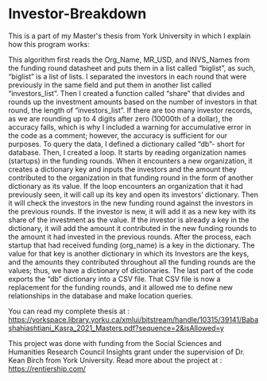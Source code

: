 # Investor-Breakdown
This is a part of my Master's thesis from York University in which I explain how this program works:

This algorithm first reads the Org_Name, MR_USD, and INVS_Names from the funding
round datasheet and puts them in a list called “biglist”, as such, “biglist” is a list of lists. I
separated the investors in each round that were previously in the same field and put them in
another list called “investors_list”. Then I created a function called “share” that divides and
rounds up the investment amounts based on the number of investors in that round, the length of
“investors_list”. If there are too many investor records, as we are rounding up to 4 digits after
zero (10000th of a dollar), the accuracy falls, which is why I included a warning for accumulative
error in the code as a comment; however, the accuracy is sufficient for our purposes.
To query the data, I defined a dictionary called “db”- short for database. Then, I created a
loop. It starts by reading organization names (startups) in the funding rounds. When it encounters
a new organization, it creates a dictionary key and inputs the investors and the amount they
contributed to the organization in that funding round in the form of another dictionary as its
value. If the loop encounters an organization that it had previously seen, it will call up its key and
open its investors’ dictionary. Then it will check the investors in the new funding round against
the investors in the previous rounds. If the investor is new, it will add it as a new key with its
share of the investment as the value. If the investor is already a key in the dictionary, it will add
the amount it contributed in the new funding rounds to the amount it had invested in the previous
rounds.
After the process, each startup that had received funding (org_name) is a key in the
dictionary. The value for that key is another dictionary in which its Investors are the keys, and
the amounts they contributed throughout all the funding rounds are the values; thus, we have a
dictionary of dictionaries. The last part of the code exports the “db” dictionary into a CSV file.
That CSV file is now a replacement for the funding rounds, and it allowed me to define new
relationships in the database and make location queries. 

You can read my complete thesis at : https://yorkspace.library.yorku.ca/xmlui/bitstream/handle/10315/39141/Babashahiashtiani_Kasra_2021_Masters.pdf?sequence=2&isAllowed=y

This project was done with funding from the Social Sciences and Humanities Research Council Insights grant under the supervision of Dr. Kean Birch from York University.
Read more about the project at : https://rentiership.com/
